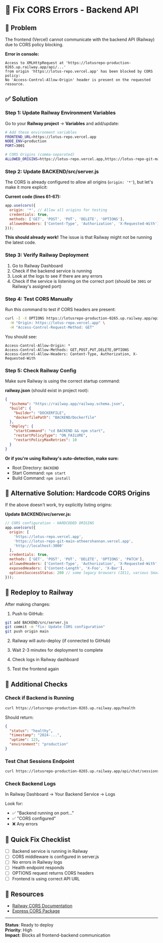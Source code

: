 # 🔧 Fix CORS Errors - Backend API

## 🔴 Problem
The frontend (Vercel) cannot communicate with the backend API (Railway) due to CORS policy blocking.

**Error in console:**
```
Access to XMLHttpRequest at 'https://lotusrepo-production-0265.up.railway.app/api/...' 
from origin 'https://lotus-repo.vercel.app' has been blocked by CORS policy: 
No 'Access-Control-Allow-Origin' header is present on the requested resource.
```

## ✅ Solution

### Step 1: Update Railway Environment Variables

Go to your **Railway project** → **Variables** and add/update:

```bash
# Add these environment variables
FRONTEND_URL=https://lotus-repo.vercel.app
NODE_ENV=production
PORT=3001

# CORS Origins (comma-separated)
ALLOWED_ORIGINS=https://lotus-repo.vercel.app,https://lotus-repo-git-main-atheershannan.vercel.app,http://localhost:3000
```

### Step 2: Update BACKEND/src/server.js

The CORS is already configured to allow all origins (`origin: '*'`), but let's make it more explicit:

**Current code (lines 61-67):**
```javascript
app.use(cors({
  origin: '*', // Allow all origins for testing
  credentials: true,
  methods: ['GET', 'POST', 'PUT', 'DELETE', 'OPTIONS'],
  allowedHeaders: ['Content-Type', 'Authorization', 'X-Requested-With']
}));
```

**This should already work!** The issue is that Railway might not be running the latest code.

### Step 3: Verify Railway Deployment

1. Go to Railway Dashboard
2. Check if the backend service is running
3. Look at the logs to see if there are any errors
4. Check if the service is listening on the correct port (should be `3001` or Railway's assigned port)

### Step 4: Test CORS Manually

Run this command to test if CORS headers are present:

```bash
curl -I -X OPTIONS https://lotusrepo-production-0265.up.railway.app/api/chat/sessions \
  -H "Origin: https://lotus-repo.vercel.app" \
  -H "Access-Control-Request-Method: GET"
```

You should see:
```
Access-Control-Allow-Origin: *
Access-Control-Allow-Methods: GET,POST,PUT,DELETE,OPTIONS
Access-Control-Allow-Headers: Content-Type, Authorization, X-Requested-With
```

### Step 5: Check Railway Config

Make sure Railway is using the correct startup command:

**railway.json** (should exist in project root):
```json
{
  "$schema": "https://railway.app/railway.schema.json",
  "build": {
    "builder": "DOCKERFILE",
    "dockerfilePath": "BACKEND/Dockerfile"
  },
  "deploy": {
    "startCommand": "cd BACKEND && npm start",
    "restartPolicyType": "ON_FAILURE",
    "restartPolicyMaxRetries": 10
  }
}
```

**Or if you're using Railway's auto-detection, make sure:**
- Root Directory: `BACKEND`
- Start Command: `npm start`
- Build Command: `npm install`

## 🐛 Alternative Solution: Hardcode CORS Origins

If the above doesn't work, try explicitly listing origins:

**Update BACKEND/src/server.js:**

```javascript
// CORS configuration - HARDCODED ORIGINS
app.use(cors({
  origin: [
    'https://lotus-repo.vercel.app',
    'https://lotus-repo-git-main-atheershannan.vercel.app',
    'http://localhost:3000'
  ],
  credentials: true,
  methods: ['GET', 'POST', 'PUT', 'DELETE', 'OPTIONS', 'PATCH'],
  allowedHeaders: ['Content-Type', 'Authorization', 'X-Requested-With', 'x-api-key'],
  exposedHeaders: ['Content-Length', 'X-Foo', 'X-Bar'],
  optionsSuccessStatus: 200 // some legacy browsers (IE11, various SmartTVs) choke on 204
}));
```

## 🚀 Redeploy to Railway

After making changes:

1. Push to GitHub:
```bash
git add BACKEND/src/server.js
git commit -m "fix: Update CORS configuration"
git push origin main
```

2. Railway will auto-deploy (if connected to GitHub)

3. Wait 2-3 minutes for deployment to complete

4. Check logs in Railway dashboard

5. Test the frontend again

## 📝 Additional Checks

### Check if Backend is Running
```bash
curl https://lotusrepo-production-0265.up.railway.app/health
```

Should return:
```json
{
  "status": "healthy",
  "timestamp": "2024-...",
  "uptime": 123,
  "environment": "production"
}
```

### Test Chat Sessions Endpoint
```bash
curl https://lotusrepo-production-0265.up.railway.app/api/chat/sessions
```

### Check Backend Logs
In Railway Dashboard → Your Backend Service → Logs

Look for:
- ✅ "Backend running on port..."
- ✅ "CORS configured"
- ❌ Any errors

## 🎯 Quick Fix Checklist

- [ ] Backend service is running in Railway
- [ ] CORS middleware is configured in server.js
- [ ] No errors in Railway logs
- [ ] Health endpoint responds
- [ ] OPTIONS request returns CORS headers
- [ ] Frontend is using correct API URL

## 🔗 Resources

- [Railway CORS Documentation](https://docs.railway.app/troubleshooting/cors)
- [Express CORS Package](https://www.npmjs.com/package/cors)

---

**Status**: Ready to deploy  
**Priority**: High  
**Impact**: Blocks all frontend-backend communication
